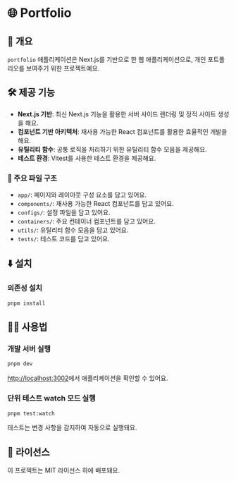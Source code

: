 # 🌐 Portfolio

## 📖 개요

`portfolio` 애플리케이션은 Next.js를 기반으로 한 웹 애플리케이션으로, 개인 포트폴리오를 보여주기 위한 프로젝트예요.

## 🛠️ 제공 기능

- **Next.js 기반**: 최신 Next.js 기능을 활용한 서버 사이드 렌더링 및 정적 사이트 생성을 해요.
- **컴포넌트 기반 아키텍처**: 재사용 가능한 React 컴포넌트를 활용한 효율적인 개발을 해요.
- **유틸리티 함수**: 공통 로직을 처리하기 위한 유틸리티 함수 모음을 제공해요.
- **테스트 환경**: Vitest를 사용한 테스트 환경을 제공해요.

### 📁 주요 파일 구조

- `app/`: 페이지와 레이아웃 구성 요소를 담고 있어요.
- `components/`: 재사용 가능한 React 컴포넌트를 담고 있어요.
- `configs/`: 설정 파일을 담고 있어요.
- `containers/`: 주요 컨테이너 컴포넌트를 담고 있어요.
- `utils/`: 유틸리티 함수 모음을 담고 있어요.
- `tests/`: 테스트 코드를 담고 있어요.

## ⬇️ 설치

### 의존성 설치

```bash
pnpm install
```

## 🧑‍💻 사용법

### 개발 서버 실행

```bash
pnpm dev
```

[http://localhost:3002](http://localhost:3002)에서 애플리케이션을 확인할 수 있어요.

### 단위 테스트 watch 모드 실행

```bash
pnpm test:watch
```

테스트는 변경 사항을 감지하여 자동으로 실행돼요.

## 📜 라이선스

이 프로젝트는 MIT 라이선스 하에 배포돼요.
